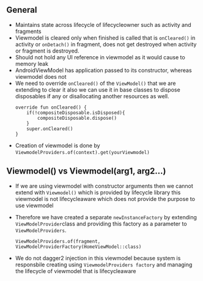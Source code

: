 ## General

  * Maintains state across lifecycle of lifecycleowner such as activity and fragments
  * Viewmodel is cleared only when finished is called that is `onCleared()` in activity or `onDetach()` in fragment,
    does not get destroyed when activity or fragment is destroyed. 
  * Should not hold any UI reference in viewmodel as it would cause to memory leak 
  * AndroidViewModel has application passed to its constructor, whereas viewmodel does not
  * We need to override `onCleared()` of the `ViewModel()` that we are extending to clear it also we can use it in base classes 
    to dispose disposables if any or disallocating another resources as well. 
    ```
    override fun onCleared() {
        if(!compositeDisposable.isDisposed){
            compositeDisposable.dispose()
        }
        super.onCleared()
    }
    ```
  * Creation of viewmodel is done by `ViewmodelProviders.of(context).get(yourViewmodel)`
 
 ## Viewmodel() vs Viewmodel(arg1, arg2...)
 
 * If we are using viewmodel with constructor arguments then we cannot extend with `Viewmodel()` which is provided by lifecycle library
    this viewmodel is not lifecycleaware which does not provide the purpose to use viewmodel
 * Therefore we have created a separate `newInstanceFactory` by extending `ViewModelProvider`class and providing this factory as a
    parameter to `ViewModelProviders`. 
    
    `ViewModelProviders.of(fragment, ViewModelProviderFactory(HomeViewModel::class)`
    
 * We do not dagger2 injection in this viewmodel because system is responsbile creating using `ViewmodelProviders factory` and managing the lifecycle of viewmodel that is lifecycleaware
      
